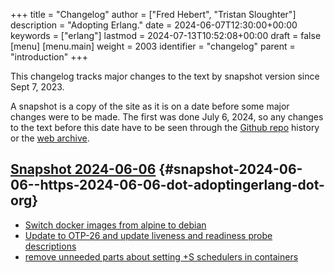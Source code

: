 +++
title = "Changelog"
author = ["Fred Hebert", "Tristan Sloughter"]
description = "Adopting Erlang."
date = 2024-06-07T12:30:00+00:00
keywords = ["erlang"]
lastmod = 2024-07-13T10:52:08+00:00
draft = false
[menu]
  [menu.main]
    weight = 2003
    identifier = "changelog"
    parent = "introduction"
+++

This changelog tracks major changes to the text by snapshot version since Sept
7, 2023.

A snapshot is a copy of the site as it is on a date before some major changes
were to be made. The first was done July 6, 2024, so any changes to the text
before this date have to be seen through the [Github
repo](<https://github.com/adoptingerlang/adoptingerlang/>) history or the [web
archive](<http://web.archive.org/web/20240000000000*/http://adoptingerlang.org>).


## [Snapshot 2024-06-06](<https://2024-06-06.adoptingerlang.org/>) {#snapshot-2024-06-06--https-2024-06-06-dot-adoptingerlang-dot-org}

-   [Switch docker images from alpine to
    debian](<https://github.com/adoptingerlang/adoptingerlang/pull/107>)
-   [Update to OTP-26 and update liveness and readiness probe
    descriptions](<https://github.com/adoptingerlang/adoptingerlang/pull/106>)
-   [remove unneeded parts about setting +S schedulers in
    containers](<https://github.com/adoptingerlang/adoptingerlang/pull/102>)
